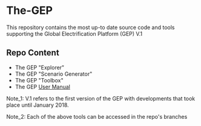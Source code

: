 # The-GEP
This repository contains the most up-to date source code and tools supporting the Global Electrification Platform (GEP) V.1

## Repo Content

* The GEP "Explorer"
* The GEP "Scenario Generator"
* The GEP "Toolbox"
* The GEP [User Manual](https://the-gep-user-manual.readthedocs.io/en/latest/)

Note_1: V.1 refers to the first version of the GEP with developments that took place until January 2018.

Note_2: Each of the above tools can be accessed in the repo's branches
